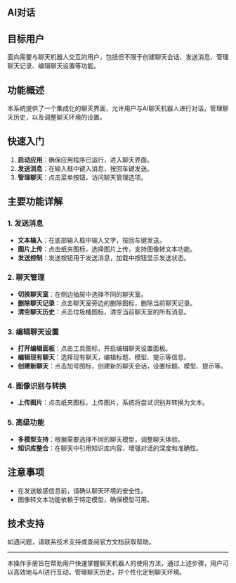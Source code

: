 ## AI对话

## 目标用户
面向需要与聊天机器人交互的用户，包括但不限于创建聊天会话、发送消息、管理聊天记录、编辑聊天设置等功能。

## 功能概述
本系统提供了一个集成化的聊天界面，允许用户与AI聊天机器人进行对话，管理聊天历史，以及调整聊天环境的设置。

## 快速入门
1. **启动应用**：确保应用程序已运行，进入聊天界面。
2. **发送消息**：在输入框中键入消息，按回车键发送。
3. **管理聊天**：点击菜单按钮，访问聊天管理选项。

## 主要功能详解

### 1. 发送消息
- **文本输入**：在底部输入框中输入文字，按回车键发送。
- **图片上传**：点击纸夹图标，选择图片上传，支持图像转文本功能。
- **发送控制**：发送按钮用于发送消息，加载中按钮显示发送状态。

### 2. 聊天管理
- **切换聊天室**：在侧边抽屉中选择不同的聊天室。
- **删除聊天记录**：点击聊天室旁边的删除图标，删除当前聊天记录。
- **清空聊天历史**：点击垃圾桶图标，清空当前聊天室的所有消息。

### 3. 编辑聊天设置
- **打开编辑面板**：点击工具图标，开启编辑聊天设置面板。
- **编辑现有聊天**：选择现有聊天，编辑标题、模型、提示等信息。
- **创建新聊天**：点击加号图标，创建新的聊天会话，设置标题、模型、提示等。

### 4. 图像识别与转换
- **上传图片**：点击纸夹图标，上传图片，系统将尝试识别并转换为文本。

### 5. 高级功能
- **多模型支持**：根据需要选择不同的聊天模型，调整聊天体验。
- **知识库整合**：在聊天中引用知识库内容，增强对话的深度和准确性。

## 注意事项
- 在发送敏感信息前，请确认聊天环境的安全性。
- 图像转文本功能依赖于特定模型，确保模型可用。

## 技术支持
如遇问题，请联系技术支持或查阅官方文档获取帮助。

---

本操作手册旨在帮助用户快速掌握聊天机器人的使用方法，通过上述步骤，用户可以高效地与AI进行互动，管理聊天历史，并个性化定制聊天环境。